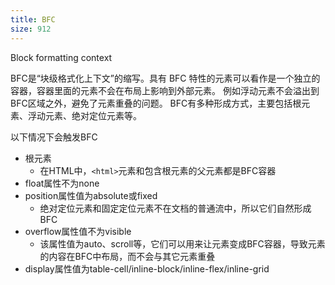 ```yaml
---
title: BFC
size: 912
---
```

Block formatting context

BFC是“块级格式化上下文”的缩写。具有 BFC 特性的元素可以看作是一个独立的容器，容器里面的元素不会在布局上影响到外部元素。
例如浮动元素不会溢出到BFC区域之外，避免了元素重叠的问题。
BFC有多种形成方式，主要包括根元素、浮动元素、绝对定位元素等。

以下情况下会触发BFC
- 根元素
	- 在HTML中，`<html>`元素和包含根元素的父元素都是BFC容器
- float属性不为none
- position属性值为absolute或fixed
	- 绝对定位元素和固定定位元素不在文档的普通流中，所以它们自然形成BFC
- overflow属性值不为visible
	- 该属性值为auto、scroll等，它们可以用来让元素变成BFC容器，导致元素的内容在BFC中布局，而不会与其它元素重叠
- display属性值为table-cell/inline-block/inline-flex/inline-grid
